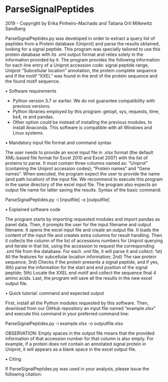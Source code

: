 # ParseSignalPeptides
2019 - Copyright by Erika Pinheiro-Machado and Tatiana Orli Milkewitz Sandberg

ParseSignalPeptides.py was developed in order to extract a query list of peptides from a Protein database (Uniprot) and parse the results obtained, looking for a signal peptide. This program was specially tailored to use this protein database with its .xml output format and relies solely in the information provided by it. The program provides the following information for each line entry of a Uniprot accession code: signal peptide range, Uniprot “Subcellular location” annotation, the protein complete sequence and if the motif “XXEL” was found in the end of the protein sequence and the found motif sequence.

•	Software requirements

*	Python version 3.7 or earlier. We do not guarantee compatibility with previous versions.
*	Python libraries employed by this program: getopt, sys, requests, time, bs4, re and pandas.
*	Other option could be instead of installing the previous modules, to install Anaconda.
This software is compatible with all Windows and Linux systems.

•	Mandatory input file format and command syntax

The user needs to provide an excel input file in .xlsx format (the default XML-based file format for Excel 2010 and Excel 2007) with the list of proteins to parse. It must contain three columns named as: “Uniprot” (containing the Uniprot accession codes); “Protein names” and “Gene names”. When executed, the program expect the user to provide the name (and path location) of the input file. We recommend to execute this program in the same directory of the excel input file. The program also expects an output file name for latter saving the results. Syntax of the basic command:

ParseSignalPeptides.py -i [inputfile] -o [outputfile]

•	Explained software code

The program starts by importing requested modules and import pandas as panel data.
Then, it prompts the user for the input filename and output filename. It opens the excel input file and create an output file. It loads the content of the input file and creates extra columns for result handling. Then it collects the column of the list of accessions numbers for Uniprot querying and iterate in that list, using the accession to request the corresponding .xml file from the database. For each .xml file, it will parse it and collect: 1st) All the features for subcellular location information; 2nd) The raw protein sequence; 3rd) Checks if the protein presents a signal peptide, and if yes, 4th) parse the information for the start and end position of the signal peptide; 5th) Locate the XXEL end motif and collect the sequence final 4 amino acids. Last, the program will save all the results in the new excel output file.

•	Quick tutorial: command and expected output

First, install all the Python modules requested by this software. Then, download from our GitHub repository an input file named “example.xlsx” and execute this command in your preferred command line:

ParseSignalPeptides.py -i example.xlsx -o outputfile.xlsx

OBSERVATION: Empty spaces in the output file means that the provided information of that accession number for that column is also empty. For example, if a protein does not contain an annotated signal protein in Uniprot, it will appears as a blank space in the excel output file. 

•	Citing

If ParseSignalPeptides.py was used in your analysis, please issue the following citation:

